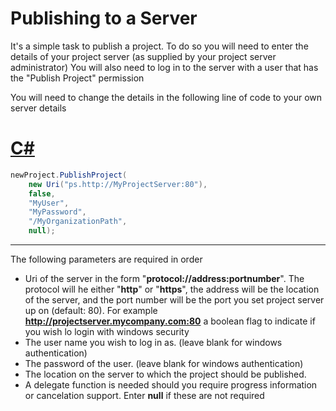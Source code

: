 Publishing to a Server
==

It's a simple task to publish a project. To do so you will need to enter the details of your project server (as supplied by your project server administrator) You will also need to log in to the server with a user that has the "Publish Project" permission

You will need to change the details in the following line of code to your own server details

# [C#](#tab/tabid-1)
```cs
newProject.PublishProject(
    new Uri("ps.http://MyProjectServer:80"), 
    false, 
    "MyUser", 
    "MyPassword",
    "/MyOrganizationPath",
    null);
```
***

The following parameters are required in order
* Uri of the server in the form "**protocol://address:portnumber**". The protocol will he either "**http**" or "**https**", the address will be the location of the server, and the port number will be the port you set project server up on (default: 80). For example **http://projectserver.mycompany.com:80**
a boolean flag to indicate if you wish lo login with windows security
* The user name you wish to log in as. (leave blank for windows authentication)
* The password of the user. (leave blank for windows authentication)
* The location on the server to which the project should be published.
* A delegate function is needed should you require progress information or cancelation support. Enter **null** if these are not required

